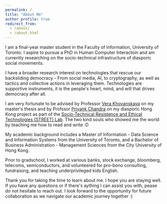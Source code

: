 ```yaml
---
permalink: /
title: "About Me"
author_profile: true
redirect_from: 
  - /about/
  - /about.html
---
```


I am a final-year master student in the Faculty of Information, University of Toronto. I aspire to pursue a PhD in Human Computer Interactoin and am currently researching on the socio-technical infrastructure of diasporic social movements.

I have a broader research interest on technologies that rescue our backsliding democracy - From social media, AI, to cryptography, as well as tactics and collective actions in leveraging them. Technologies are supportive instruments, it is the people's heart, mind, and will that drives democracy after all.  

I am very fortunate to be advised by Professor [Vera Khovanskaya](https://verakhovanskaya.github.io/) on my master's thesis and by Profssor [Priyank Chandra](https://www.priyankc.com/) on my diasporic Hong Kong project as part of the [Socio-Technical Resistence and Ethical Technologies (STREET) Lab](https://www.streetlab.tech/). The two kind souls who showed me the world by teaching me how to read and write :D

My academic background includes a Master of Information - Data Science and Information Systems from the University of Toronto, and a Bachelor of Business Administration - Management Sciences from the City University of Hong Kong. 

Prior to gradschool, I worked at various banks, stock exchange, bloomberg, telecoms, semiconductors, and volunteered for pro-bono consulting, fundraising, and teaching underprivileged kids English. 

Thank you for taking the time to learn about me. I hope you are staying well. If you have any questions or if there's aything I can assist you with, pease do not hesitate to reach out. I look forward to the opportunity for future collaboration as we navigate our academic journey together :) 
